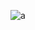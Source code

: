 <p align="center">
  <img src="Chap3\\exercise\\exe-3.9-environmental-model.scm\\a.jpg" alt="a"/>
</p>